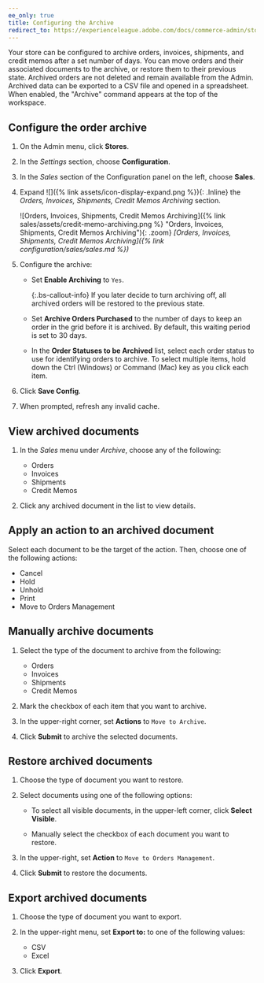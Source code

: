 ```yaml
---
ee_only: true
title: Configuring the Archive
redirect_to: https://experienceleague.adobe.com/docs/commerce-admin/stores-sales/order-management/orders/order-archive.html#configure-the-order-archive
---
```


Your store can be configured to archive orders, invoices, shipments, and credit memos after a set number of days. You can move orders and their associated documents to the archive, or restore them to their previous state. Archived orders are not deleted and remain available from the Admin. Archived data can be exported to a CSV file and opened in a spreadsheet. When enabled, the "Archive" command appears at the top of the workspace.

## Configure the order archive

1. On the Admin menu, click **Stores**.

1. In the _Settings_ section, choose **Configuration**.

1. In the _Sales_ section of the Configuration panel on the left, choose **Sales**.

1. Expand ![]({% link assets/icon-display-expand.png %}){: .Inline} the _Orders, Invoices, Shipments, Credit Memos Archiving_ section.

    ![Orders, Invoices, Shipments, Credit Memos Archiving]({% link sales/assets/credit-memo-archiving.png %} "Orders, Invoices, Shipments, Credit Memos Archiving"){: .zoom}
    _[Orders, Invoices, Shipments, Credit Memos Archiving]({% link configuration/sales/sales.md %})_

1. Configure the archive:

   - Set **Enable Archiving** to `Yes`.

        {:.bs-callout-info}
        If you later decide to turn archiving off, all archived orders will be restored to the previous state.

   - Set **Archive Orders Purchased** to the number of days to keep an order in the grid before it is archived. By default, this waiting period is set to 30 days.

   - In the **Order Statuses to be Archived** list, select each order status to use for identifying orders to archive. To select multiple items, hold down the Ctrl (Windows) or Command (Mac) key as you click each item.

1. Click **Save Config**.

1. When prompted, refresh any invalid cache.

## View archived documents

1. In the _Sales_ menu under _Archive_, choose any of the following:

   - Orders
   - Invoices
   - Shipments
   - Credit Memos

1. Click any archived document in the list to view details.

## Apply an action to an archived document

Select each document to be the target of the action. Then, choose one of the following actions:

- Cancel
- Hold
- Unhold
- Print
- Move to Orders Management

## Manually archive documents

1. Select the type of the document to archive from the following:

   - Orders
   - Invoices
   - Shipments
   - Credit Memos

1. Mark the checkbox of each item that you want to archive.

1. In the upper-right corner, set **Actions** to `Move to Archive`.

1. Click **Submit** to archive the selected documents.

## Restore archived documents

1. Choose the type of document you want to restore.

1. Select documents using one of the following options:

   - To select all visible documents, in the upper-left corner, click **Select Visible**.

   - Manually select the checkbox of each document you want to restore.

1. In the upper-right, set **Action** to `Move to Orders Management`.

1. Click **Submit** to restore the documents.

## Export archived documents

1. Choose the type of document you want to export.

1. In the upper-right menu, set **Export to:** to one of the following values:

   - CSV
   - Excel

1. Click **Export**.
